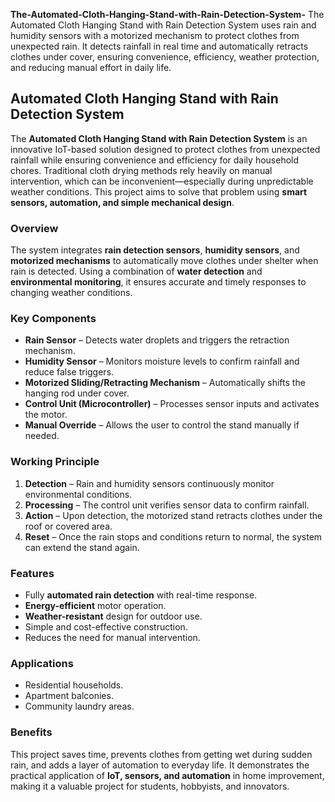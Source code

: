 **The-Automated-Cloth-Hanging-Stand-with-Rain-Detection-System-**
The Automated Cloth Hanging Stand with Rain Detection System uses rain and humidity sensors with a motorized mechanism to protect clothes from unexpected rain. It detects rainfall in real time and automatically retracts clothes under cover, ensuring convenience, efficiency, weather protection, and reducing manual effort in daily life.
## Automated Cloth Hanging Stand with Rain Detection System

The **Automated Cloth Hanging Stand with Rain Detection System** is an innovative IoT-based solution designed to protect clothes from unexpected rainfall while ensuring convenience and efficiency for daily household chores. Traditional cloth drying methods rely heavily on manual intervention, which can be inconvenient—especially during unpredictable weather conditions. This project aims to solve that problem using **smart sensors, automation, and simple mechanical design**.

### **Overview**

The system integrates **rain detection sensors**, **humidity sensors**, and **motorized mechanisms** to automatically move clothes under shelter when rain is detected. Using a combination of **water detection** and **environmental monitoring**, it ensures accurate and timely responses to changing weather conditions.

### **Key Components**

- **Rain Sensor** – Detects water droplets and triggers the retraction mechanism.  
- **Humidity Sensor** – Monitors moisture levels to confirm rainfall and reduce false triggers.  
- **Motorized Sliding/Retracting Mechanism** – Automatically shifts the hanging rod under cover.  
- **Control Unit (Microcontroller)** – Processes sensor inputs and activates the motor.  
- **Manual Override** – Allows the user to control the stand manually if needed.  

### **Working Principle**

1. **Detection** – Rain and humidity sensors continuously monitor environmental conditions.  
2. **Processing** – The control unit verifies sensor data to confirm rainfall.  
3. **Action** – Upon detection, the motorized stand retracts clothes under the roof or covered area.  
4. **Reset** – Once the rain stops and conditions return to normal, the system can extend the stand again.  

### **Features**

- Fully **automated rain detection** with real-time response.  
- **Energy-efficient** motor operation.  
- **Weather-resistant** design for outdoor use.  
- Simple and cost-effective construction.  
- Reduces the need for manual intervention.  

### **Applications**

- Residential households.  
- Apartment balconies.  
- Community laundry areas.  

### **Benefits**

This project saves time, prevents clothes from getting wet during sudden rain, and adds a layer of automation to everyday life. It demonstrates the practical application of **IoT, sensors, and automation** in home improvement, making it a valuable project for students, hobbyists, and innovators.
